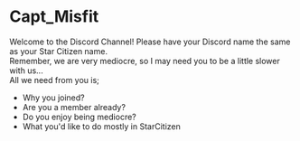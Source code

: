 # Capt_Misfit
Welcome to the Discord Channel! Please have your Discord name the same as your Star Citizen name.  
Remember, we are very mediocre, so I may need you to be a little slower with us...  
All we need from you is;
* Why you joined?
* Are you a member already?
* Do you enjoy being mediocre?
* What you'd like to do mostly in StarCitizen
